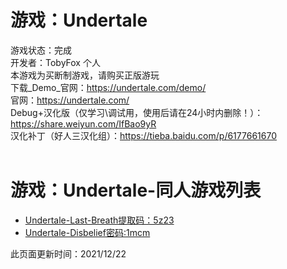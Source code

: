 # 游戏：Undertale
游戏状态：完成<br/>
开发者：TobyFox 个人<br/>
本游戏为买断制游戏，请购买正版游玩<br/>
下载_Demo_官网：<https://undertale.com/demo/><br/>
官网：<https://undertale.com/><br/>
Debug+汉化版（仅学习\调试用，使用后请在24小时内删除！）：<https://share.weiyun.com/IfBao9yR><br/>
汉化补丁（好人三汉化组）：<https://tieba.baidu.com/p/6177661670><br/>
<br/>
# 游戏：Undertale-同人游戏列表
- [Undertale-Last-Breath提取码：5z23](https://ouyhq.lanzouo.com/ioyBvxv1rgd#5z23)
- [Undertale-Disbelief密码:1mcm](https://ouyhq.lanzouo.com/iCopJxv376f)


此页面更新时间：2021/12/22<br/>
